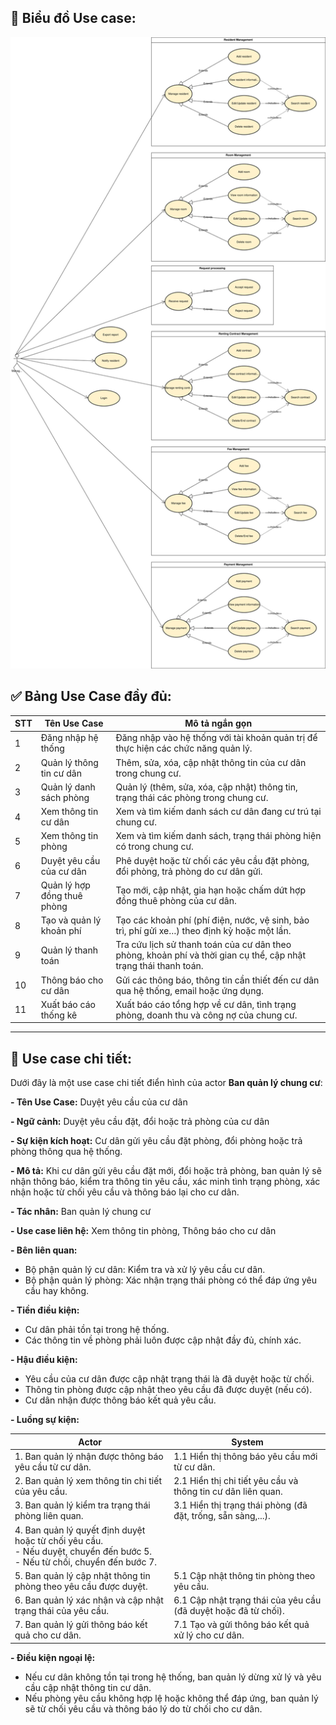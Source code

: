 ## 🔗 **Biểu đồ Use case:**
![alt text](Manager-UC.drawio.svg)

## ✅ **Bảng Use Case đầy đủ:**

| STT | Tên Use Case                    | Mô tả ngắn gọn                                                                                                  |
| --- | ------------------------------- | --------------------------------------------------------------------------------------------------------------- |
| 1   | Đăng nhập hệ thống              | Đăng nhập vào hệ thống với tài khoản quản trị để thực hiện các chức năng quản lý.                               |
| 2   | Quản lý thông tin cư dân        | Thêm, sửa, xóa, cập nhật thông tin của cư dân trong chung cư.                                                   |
| 3   | Quản lý danh sách phòng         | Quản lý (thêm, sửa, xóa, cập nhật) thông tin, trạng thái các phòng trong chung cư.                              |
| 4   | Xem thông tin cư dân            | Xem và tìm kiếm danh sách cư dân đang cư trú tại chung cư.                                                      |
| 5   | Xem thông tin phòng             | Xem và tìm kiếm danh sách, trạng thái phòng hiện có trong chung cư.                                             |
| 6   | Duyệt yêu cầu của cư dân        | Phê duyệt hoặc từ chối các yêu cầu đặt phòng, đổi phòng, trả phòng do cư dân gửi.                               |
| 7   | Quản lý hợp đồng thuê phòng     | Tạo mới, cập nhật, gia hạn hoặc chấm dứt hợp đồng thuê phòng của cư dân.                                        |
| 8   | Tạo và quản lý khoản phí        | Tạo các khoản phí (phí điện, nước, vệ sinh, bảo trì, phí gửi xe…) theo định kỳ hoặc một lần.                    |
| 9   | Quản lý thanh toán              | Tra cứu lịch sử thanh toán của cư dân theo phòng, khoản phí và thời gian cụ thể, cập nhật trạng thái thanh toán.|
| 10  | Thông báo cho cư dân            | Gửi các thông báo, thông tin cần thiết đến cư dân qua hệ thống, email hoặc ứng dụng.                            |
| 11  | Xuất báo cáo thống kê           | Xuất báo cáo tổng hợp về cư dân, tình trạng phòng, doanh thu và công nợ của chung cư.                           |

---

## 👀 Use case chi tiết:

Dưới đây là một use case chi tiết điển hình của actor **Ban quản lý chung cư**:

**- Tên Use Case:** Duyệt yêu cầu của cư dân

**- Ngữ cảnh:** Duyệt yêu cầu đặt, đổi hoặc trả phòng của cư dân

**- Sự kiện kích hoạt:** Cư dân gửi yêu cầu đặt phòng, đổi phòng hoặc trả phòng thông qua hệ thống.

**- Mô tả:** Khi cư dân gửi yêu cầu đặt mới, đổi hoặc trả phòng, ban quản lý sẽ nhận thông báo, kiểm tra thông tin yêu cầu, xác minh tình trạng phòng, xác nhận hoặc từ chối yêu cầu và thông báo lại cho cư dân.

**- Tác nhân:** Ban quản lý chung cư

**- Use case liên hệ:** Xem thông tin phòng, Thông báo cho cư dân

**- Bên liên quan:**

- Bộ phận quản lý cư dân: Kiểm tra và xử lý yêu cầu cư dân.
- Bộ phận quản lý phòng: Xác nhận trạng thái phòng có thể đáp ứng yêu cầu hay không.

**- Tiền điều kiện:**

- Cư dân phải tồn tại trong hệ thống.
- Các thông tin về phòng phải luôn được cập nhật đầy đủ, chính xác.

**- Hậu điều kiện:**

- Yêu cầu của cư dân được cập nhật trạng thái là đã duyệt hoặc từ chối.
- Thông tin phòng được cập nhật theo yêu cầu đã được duyệt (nếu có).
- Cư dân nhận được thông báo kết quả yêu cầu.

**- Luồng sự kiện:**

| Actor                                                                                                                         | System                                                          |
| ----------------------------------------------------------------------------------------------------------------------------- | --------------------------------------------------------------- |
| 1. Ban quản lý nhận được thông báo yêu cầu từ cư dân.                                                                         | 1.1 Hiển thị thông báo yêu cầu mới từ cư dân.                   |
| 2. Ban quản lý xem thông tin chi tiết của yêu cầu.                                                                            | 2.1 Hiển thị chi tiết yêu cầu và thông tin cư dân liên quan.    |
| 3. Ban quản lý kiểm tra trạng thái phòng liên quan.                                                                           | 3.1 Hiển thị trạng thái phòng (đã đặt, trống, sẵn sàng,...).    |
| 4. Ban quản lý quyết định duyệt hoặc từ chối yêu cầu.<br>- Nếu duyệt, chuyển đến bước 5.<br>- Nếu từ chối, chuyển đến bước 7. |                                                                 |
| 5. Ban quản lý cập nhật thông tin phòng theo yêu cầu được duyệt.                                                              | 5.1 Cập nhật thông tin phòng theo yêu cầu.                      |
| 6. Ban quản lý xác nhận và cập nhật trạng thái của yêu cầu.                                                                   | 6.1 Cập nhật trạng thái của yêu cầu (đã duyệt hoặc đã từ chối). |
| 7. Ban quản lý gửi thông báo kết quả cho cư dân.                                                                              | 7.1 Tạo và gửi thông báo kết quả xử lý cho cư dân.              |

**- Điều kiện ngoại lệ:**

- Nếu cư dân không tồn tại trong hệ thống, ban quản lý dừng xử lý và yêu cầu cập nhật thông tin cư dân.
- Nếu phòng yêu cầu không hợp lệ hoặc không thể đáp ứng, ban quản lý sẽ từ chối yêu cầu và thông báo lý do từ chối cho cư dân.
